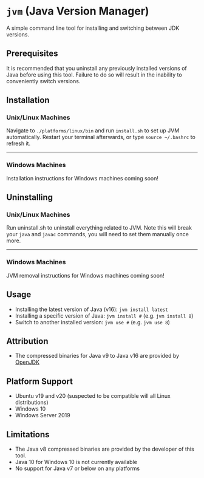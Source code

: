 # `jvm` (Java Version Manager)

A simple command line tool for installing and switching between JDK versions.

## Prerequisites

It is recommended that you uninstall any previously installed versions of Java before using this tool. Failure to do so will result in the inability to conveniently switch versions.

## Installation

### Unix/Linux Machines

Navigate to `./platforms/linux/bin` and run `install.sh` to set up JVM automatically. Restart your terminal afterwards, or type `source ~/.bashrc` to refresh it.

---

### Windows Machines

Installation instructions for Windows machines coming soon!



## Uninstalling

### Unix/Linux Machines

Run uninstall.sh to uninstall everything related to JVM. Note this will break your `java` and `javac` commands, you will need to set them manually once more.

---

### Windows Machines

JVM removal instructions for Windows machines coming soon!

## Usage
- Installing the latest version of Java (v16): `jvm install latest`
- Installing a specific version of Java: `jvm install #` (e.g. `jvm install 8`)
- Switch to another installed version: `jvm use #` (e.g. `jvm use 8`)

## Attribution
- The compressed binaries for Java v9 to Java v16 are provided by [OpenJDK](https://openjdk.java.net/)

## Platform Support
- Ubuntu v19 and v20 (suspected to be compatible will all Linux distributions)
- Windows 10
- Windows Server 2019

## Limitations
- The Java v8 compressed binaries are provided by the developer of this tool. 
- Java 10 for Windows 10 is not currently available
- No support for Java v7 or below on any platforms
